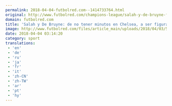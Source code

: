 ```yaml
---
permalink: 2018-04-04-futbolred.com--1414733764.html
original: http://www.futbolred.com/champions-league/salah-y-de-bruyne-figuras-para-el-liverpool-vs-manchester-city-por-champions-83031
domain: futbolred.com
title: 'Salah y De Bruyne: de no tener minutos en Chelsea, a ser figuras para la Champions'
image: http://www.futbolred.com/files/article_main/uploads/2018/04/03/5ac43de786f50.jpeg
date: 2018-04-04 03:14:20
category: sport
translations: 
 - 'en'
 - 'de'
 - 'ru'
 - 'ja'
 - 'fr'
 - 'it'
 - 'zh-CN'
 - 'zh-TW'
 - 'ar'
 - 'pt'
 - 'hy'
---
```


